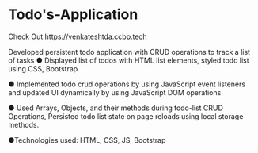 # Todo's-Application

Check Out https://venkateshtda.ccbp.tech


Developed persistent todo application with CRUD operations to track a list of
tasks
● Displayed list of todos with HTML list elements, styled todo list using CSS,
Bootstrap

● Implemented todo crud operations by using JavaScript event listeners and
updated UI dynamically by using JavaScript DOM operations.

● Used Arrays, Objects, and their methods during todo-list CRUD Operations,
Persisted todo list state on page reloads using local storage methods.

●Technologies used: HTML, CSS, JS, Bootstrap
